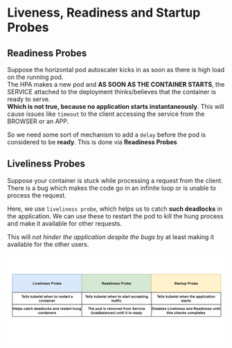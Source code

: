 # Liveness, Readiness and Startup Probes

## Readiness Probes

Suppose the horizontal pod autoscaler kicks in as soon as there is high load on the running pod.
<br />
The HPA makes a new pod and **AS SOON AS THE CONTAINER STARTS**, the SERVICE attached to the deployment thinks/believes that the
container is ready to serve.
<br />
**Which is not true, because no application starts instantaneously**. This will cause issues like `timeout` to the client accessing the service
from the BROWSER or an APP.

So we need some sort of mechanism to add a `delay` before the pod is considered to be **ready**.
This is done via **Readiness Probes**

## Liveliness Probes

Suppose your container is stuck while processing a request from the client. There is a bug which makes the code go in an infinite loop or is unable to process the request.

Here, we use `liveliness probe`, which helps us to catch **such deadlocks** in the application. We can use these to restart the pod to kill the hung process and make it available for other requests.

This will _not hinder the application despite the bugs_ by at least making it available for the other users.

<p align="center"><img src="https://github.com/karankumarshreds/KubernetesMicroservices/blob/master/img/probes.PNG"/></p>

